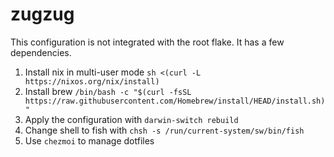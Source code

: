 # zugzug

This configuration is not integrated with the root flake. It has a few dependencies.

1. Install nix in multi-user mode `sh <(curl -L https://nixos.org/nix/install)`
1. Install brew `/bin/bash -c "$(curl -fsSL https://raw.githubusercontent.com/Homebrew/install/HEAD/install.sh)"`
1. Apply the configuration with `darwin-switch rebuild`
1. Change shell to fish with `chsh -s /run/current-system/sw/bin/fish`
1. Use `chezmoi` to manage dotfiles
